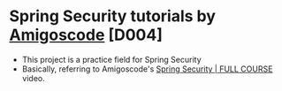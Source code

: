 # Spring Security tutorials by [Amigoscode](https://www.youtube.com/channel/UC2KfmYEM4KCuA1ZurravgYw) [D004]
- This project is a practice field for Spring Security
- Basically, referring to Amigoscode's [Spring Security | FULL COURSE](https://youtu.be/her_7pa0vrg) video.
